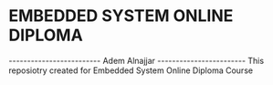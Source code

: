 # EMBEDDED SYSTEM ONLINE DIPLOMA
------------------------- Adem Alnajjar ------------------------
This reposiotry created for Embedded System Online Diploma Course
